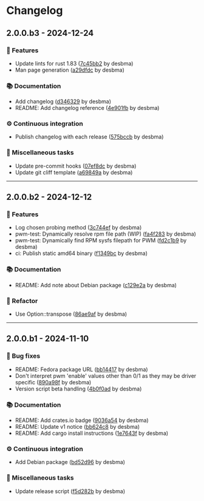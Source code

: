 # Changelog

## 2.0.0.b3 - 2024-12-24

### <!-- 1 -->🚀 Features

- Update lints for rust 1.83 ([7c45bb2](https://github.com/desbma/hddfancontrol/commit/7c45bb290045c06547274b3ee1b31b8b626c8024) by desbma)
- Man page generation ([a29dfdc](https://github.com/desbma/hddfancontrol/commit/a29dfdc3989ea5c6ff40375c3b47e50615f5d0b3) by desbma)

### <!-- 4 -->📚 Documentation

- Add changelog ([d346329](https://github.com/desbma/hddfancontrol/commit/d346329cbd7254490825f1ee1ae7a86bc1751ebb) by desbma)
- README: Add changelog reference ([4e901fb](https://github.com/desbma/hddfancontrol/commit/4e901fb84aa22b13109aa95ada2b1735bf1f7d9f) by desbma)

### <!-- 8 -->⚙️ Continuous integration

- Publish changelog with each release ([575bccb](https://github.com/desbma/hddfancontrol/commit/575bccb04473b929dbc579fb7dc1e445e93b01bc) by desbma)

### <!-- 9 -->💼 Miscellaneous tasks

- Update pre-commit hooks ([07ef8dc](https://github.com/desbma/hddfancontrol/commit/07ef8dca2ef7b09ecf047374affc586060f9c3a7) by desbma)
- Update git cliff template ([a69849a](https://github.com/desbma/hddfancontrol/commit/a69849a2898552134ecadc8cdc300bf21f98e9e7) by desbma)

---

## 2.0.0.b2 - 2024-12-12

### <!-- 1 -->🚀 Features

- Log chosen probing method ([3c744ef](https://github.com/desbma/hddfancontrol/commit/3c744efb8b5c1e8823257242fedcdd9225fa4187) by desbma)
- pwm-test: Dynamically resolve rpm file path (WIP) ([fa4f283](https://github.com/desbma/hddfancontrol/commit/fa4f283dc24040da1c629a2a8b179aec2e6f44f1) by desbma)
- pwm-test: Dynamically find RPM sysfs filepath for PWM ([fd2c1b9](https://github.com/desbma/hddfancontrol/commit/fd2c1b91ec1bf24a838141234a723c34f86c6e90) by desbma)
- ci: Publish static amd64 binary ([f1349bc](https://github.com/desbma/hddfancontrol/commit/f1349bcc73db1561c9254718fec3c8e4400292ac) by desbma)

### <!-- 4 -->📚 Documentation

- README: Add note about Debian package ([c129e2a](https://github.com/desbma/hddfancontrol/commit/c129e2ad91aab562ba58832490835729809b14d7) by desbma)

### <!-- 6 -->🚜 Refactor

- Use Option::transpose ([86ae9af](https://github.com/desbma/hddfancontrol/commit/86ae9afe017a359b12e28bf9e7bd87f47d35f9ad) by desbma)

---

## 2.0.0.b1 - 2024-11-10

### <!-- 2 -->🐛 Bug fixes

- README: Fedora package URL ([bb14417](https://github.com/desbma/hddfancontrol/commit/bb1441796665ceb16691c09e14c1167ad02e71e8) by desbma)
- Don't interpret pwm 'enable' values other than 0/1 as they may be driver specific ([890a98f](https://github.com/desbma/hddfancontrol/commit/890a98f35694c4be25bbd8de2e0572ba3160fa3c) by desbma)
- Version script beta handling ([4b0f0ad](https://github.com/desbma/hddfancontrol/commit/4b0f0ad1646b18f7f6e9b840493d1b6f0e88d65f) by desbma)

### <!-- 4 -->📚 Documentation

- README: Add crates.io badge ([9036a54](https://github.com/desbma/hddfancontrol/commit/9036a54d05d849b6c9863a724d380c40090ce16c) by desbma)
- README: Update v1 notice ([bb624c8](https://github.com/desbma/hddfancontrol/commit/bb624c884a01c39231b7e100f64c5a3b7540e8ca) by desbma)
- README: Add cargo install instructions ([1e7643f](https://github.com/desbma/hddfancontrol/commit/1e7643fcb394d465fe65e0586820a31b903488c8) by desbma)

### <!-- 8 -->⚙️ Continuous integration

- Add Debian package ([bd52d96](https://github.com/desbma/hddfancontrol/commit/bd52d96ac44aa7888dc672aed426ab9664b774c9) by desbma)

### <!-- 9 -->💼 Miscellaneous tasks

- Update release script ([f5d282b](https://github.com/desbma/hddfancontrol/commit/f5d282bf674a8b83c5f2cd31098e9f74bb8756e2) by desbma)
